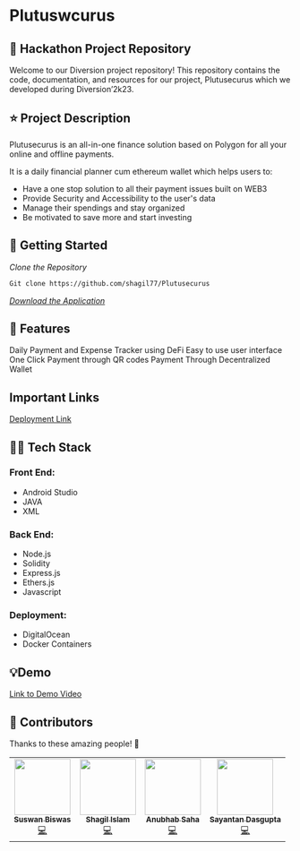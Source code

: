 # Plutuswcurus

## 📁 Hackathon Project Repository

Welcome to our Diversion project repository! This repository contains the code, documentation, and resources for our project, Plutusecurus which we developed during Diversion’2k23.

## ⭐ Project Description

Plutusecurus is an all-in-one finance solution based on Polygon for all your online and offline payments. 

It is a daily financial planner cum ethereum wallet which helps users to:
* Have a one stop solution to all their payment issues built on WEB3
* Provide Security and Accessibility to the user's data
* Manage their spendings and stay organized
* Be motivated to save more and start investing

## 📃 Getting Started
  *Clone the Repository*
  
  ```bash
  Git clone https://github.com/shagil77/Plutusecurus
```
[*Download the Application*]()

## 💭 Features

Daily Payment and Expense Tracker using DeFi
Easy to use user interface
One Click Payment through QR codes
Payment Through Decentralized Wallet

## Important Links

[Deployment Link](https://oyster-app-93slp.ondigitalocean.app)

## 🧑‍💻 Tech Stack

### Front End: 
* Android Studio 
* JAVA 
* XML 
### Back End: 
* Node.js 
* Solidity 
* Express.js 
* Ethers.js
* Javascript 
### Deployment: 
* DigitalOcean 
* Docker Containers

## 💡Demo
[Link to Demo Video]()

## 💁 Contributors

Thanks to these amazing people! 👏
<table>
  <tr>
    <td align="center"><a href="https://github.com/Suswan114"><img src="https://avatars.githubusercontent.com/u/67154528?v=4" width="100px;" alt=""/><br /><sub><b>Suswan Biswas</b></sub></a><br /><a href="" title="Code">💻</a></td>
    <td align="center"><a href="https://github.com/shagil77"><img src="https://avatars.githubusercontent.com/u/75166805?v=4" width="100px;" alt=""/><br /><sub><b>Shagil Islam</b></sub></a><br /><a href="" title="Code">💻</a></td>
    <td align="center"><a href="https://github.com/sahaAnubhab"><img src="https://avatars.githubusercontent.com/u/77684836?v=4" width="100px;" alt=""/><br /><sub><b>Anubhab Saha</b></sub></a><br /><a href="" title="Code">💻</a></td>
    <td align="center"><a href="https://github.com/sayantandasgupta"><img src="https://avatars.githubusercontent.com/u/61374798?v=4" width="100px;" alt=""/><br /><sub><b>Sayantan Dasgupta</b></sub></a><br /><a href="" title="Code">💻</a></td>
   
   
  </tr>
</table>



  

